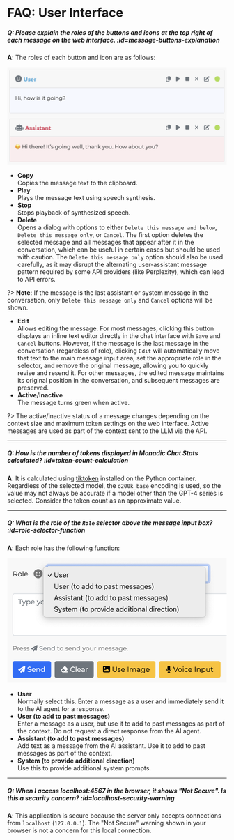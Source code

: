 # FAQ: User Interface

##### Q: Please explain the roles of the buttons and icons at the top right of each message on the web interface. :id=message-buttons-explanation

**A**: The roles of each button and icon are as follows:

![](../assets/images/message-buttons.png ':size=600')

- **Copy**<br />Copies the message text to the clipboard.
- **Play**<br />Plays the message text using speech synthesis.
- **Stop**<br />Stops playback of synthesized speech.
- **Delete**<br />Opens a dialog with options to either `Delete this message and below`, `Delete this message only`, or `Cancel`. The first option deletes the selected message and all messages that appear after it in the conversation, which can be useful in certain cases but should be used with caution. The `Delete this message only` option should also be used carefully, as it may disrupt the alternating user-assistant message pattern required by some API providers (like Perplexity), which can lead to API errors.

?> **Note**: If the message is the last assistant or system message in the conversation, only `Delete this message only` and `Cancel` options will be shown.
- **Edit**<br />Allows editing the message. For most messages, clicking this button displays an inline text editor directly in the chat interface with `Save` and `Cancel` buttons. However, if the message is the last message in the conversation (regardless of role), clicking `Edit` will automatically move that text to the main message input area, set the appropriate role in the selector, and remove the original message, allowing you to quickly revise and resend it. For other messages, the edited message maintains its original position in the conversation, and subsequent messages are preserved.
- **Active/Inactive**<br />The message turns green when active.

?> The active/inactive status of a message changes depending on the context size and maximum token settings on the web interface. Active messages are used as part of the context sent to the LLM via the API.

---

##### Q: How is the number of tokens displayed in Monadic Chat Stats calculated? :id=token-count-calculation

**A**: It is calculated using [tiktoken](https://github.com/openai/tiktoken) installed on the Python container. Regardless of the selected model, the `o200k_base` encoding is used, so the value may not always be accurate if a model other than the GPT-4 series is selected. Consider the token count as an approximate value.

---

##### Q: What is the role of the `Role` selector above the message input box? :id=role-selector-function

**A**: Each role has the following function:

![](../assets/images/role-selector.png ':size=400')

- **User**<br />Normally select this. Enter a message as a user and immediately send it to the AI agent for a response.
- **User (to add to past messages)**<br />Enter a message as a user, but use it to add to past messages as part of the context. Do not request a direct response from the AI agent.
- **Assistant (to add to past messages)**<br />Add text as a message from the AI assistant. Use it to add to past messages as part of the context.
- **System (to provide additional direction)**<br />Use this to provide additional system prompts.

---

##### Q: When I access localhost:4567 in the browser, it shows "Not Secure". Is this a security concern? :id=localhost-security-warning

**A**: This application is secure because the server only accepts connections from `localhost` (`127.0.0.1`). The "Not Secure" warning shown in your browser is not a concern for this local connection.
